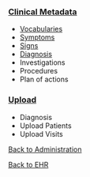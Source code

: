 ### [Clinical Metadata](https://github.com/hmislk/hmis/wiki/Manage-Clinical-Metadata)
* [Vocabularies](https://github.com/hmislk/hmis/wiki/Manage-Vocabularies)
* [Symptoms](https://github.com/hmislk/hmis/wiki/Manage-Symptoms) 
* [Signs](https://github.com/hmislk/hmis/wiki/Manage-Signs)
* [Diagnosis](https://github.com/hmislk/hmis/wiki/Manage-Diagnosis)
* Investigations
* Procedures
* Plan of actions

### [Upload](https://github.com/hmislk/hmis/wiki/Upload-%E2%80%90-EMR-Administration)
* Diagnosis
* Upload Patients
* Upload Visits


[Back to Administration](https://github.com/hmislk/hmis/wiki/System-Administration)

[Back to EHR](https://github.com/hmislk/hmis/wiki/Electronic-Health-Record-(EHR))